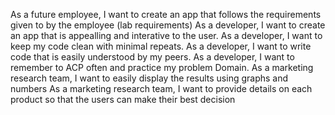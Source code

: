 As a future employee, I want to create an app that follows the requirements given to by the employee (lab requirements)
As a developer, I want to create an app that is appealling and interative to the user.
As a developer, I want to keep my code clean with minimal repeats.
As a developer, I want to write code that is easily understood by my peers.
As a developer, I want to remember to ACP often and practice my problem Domain.
As a marketing research team, I want to easily display the results using graphs and numbers
As a marketing research team, I want to provide details on each product so that the users can make their best decision
<!-- Add SO that -->
